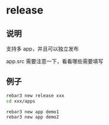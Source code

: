 # release

## 说明

支持多 app，并且可以独立发布

app.src 需要注意一下，看看哪些需要填写

## 例子

```sh
rebar3 new release xxx
cd xxx/apps

rebar3 new app demo1
rebar3 new app demo2
```
